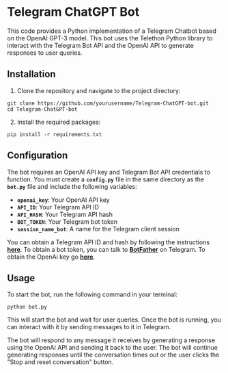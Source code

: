 # **Telegram ChatGPT Bot**

This code provides a Python implementation of a Telegram Chatbot based on the OpenAI GPT-3 model. This bot uses the Telethon Python library to interact with the Telegram Bot API and the OpenAI API to generate responses to user queries.

## **Installation**

1. Clone the repository and navigate to the project directory:
    
```
git clone https://github.com/yourusername/Telegram-ChatGPT-bot.git
cd Telegram-ChatGPT-bot
```
    
2. Install the required packages:
    
```
pip install -r requirements.txt
```
    

## **Configuration**

The bot requires an OpenAI API key and Telegram Bot API credentials to function. You must create a **`config.py`** file in the same directory as the **`bot.py`** file and include the following variables:

- **`openai_key`**: Your OpenAI API key
- **`API_ID`**: Your Telegram API ID
- **`API_HASH`**: Your Telegram API hash
- **`BOT_TOKEN`**: Your Telegram bot token
- **`session_name_bot`**: A name for the Telegram client session

You can obtain a Telegram API ID and hash by following the instructions **[here](https://core.telegram.org/api/obtaining_api_id)**. To obtain a bot token, you can talk to **[BotFather](https://telegram.me/botfather)** on Telegram. To obtain the OpenAi key go **[here](https://platform.openai.com/account/api-keys)**.

## **Usage**

To start the bot, run the following command in your terminal:

```
python bot.py
```

This will start the bot and wait for user queries. Once the bot is running, you can interact with it by sending messages to it in Telegram.

The bot will respond to any message it receives by generating a response using the OpenAI API and sending it back to the user. The bot will continue generating responses until the conversation times out or the user clicks the "Stop and reset conversation" button.
